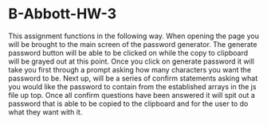 # B-Abbott-HW-3

This assignment functions in the following way. When opening the page you will be brought to the main screen of the password generator. The generate password button will be able to be clicked on while the copy to clipboard will be grayed out at this point. Once you click on generate password it will take you first through a prompt asking how many characters you want the password to be. Next up, will be a series of confirm statements asking what you would like the password to contain from the established arrays in the js file up top. Once all confirm questions have been answered it will spit out a password that is able to be copied to the clipboard and for the user to do what they want with it.